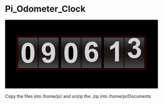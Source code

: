 # Pi_Odometer_Clock

![screenshot](clock.jpg)

Copy the files into /home/pi/ and unzip the .zip into /home/pi/Documents
